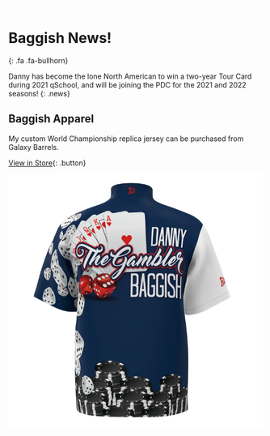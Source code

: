 <img src="/assets/img/spacer.png" alt="" aria-hidden=true style="background-image:url('/assets/img/banner.jpg')" class="banner" markdown=1 />

# Baggish News!
{: .fa .fa-bullhorn}

Danny has become the lone North American to win a two-year Tour Card during 2021 qSchool, and will be joining the PDC for the 2021 and 2022 seasons!
{: .news}

## Baggish Apparel

My custom World Championship replica jersey can be purchased from Galaxy Barrels.

[View in Store](https://galaxybarrels.com/shop/ols/products/danny-the-gambler-world-championship-replica-jersey){: .button}

![Danny Baggish World Championship jersey](/assets/img/baggish-shirt.jpg)
